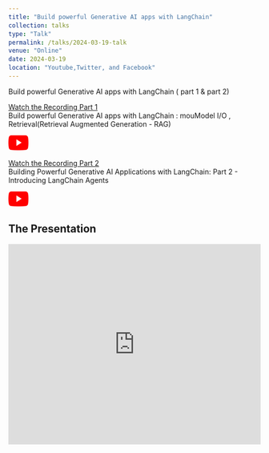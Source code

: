 ```yaml
---
title: "Build powerful Generative AI apps with LangChain"
collection: talks
type: "Talk"
permalink: /talks/2024-03-19-talk
venue: "Online"
date: 2024-03-19
location: "Youtube,Twitter, and Facebook"
---
```


Build powerful Generative AI apps with LangChain ( part 1 & part 2)  

[Watch the Recording Part 1](https://www.youtube.com/live/QguhPJHaVDY?si=oI5ilxjamG20sW3S)  
Build powerful Generative AI apps with LangChain : mouModel I/O , Retrieval(Retrieval Augmented Generation - RAG)  



<a href="https://www.youtube.com/live/QguhPJHaVDY?si=oI5ilxjamG20sW3S">
  <img src="https://raw.githubusercontent.com/Ruqyai/ruqyai.github.io/main/images/youtube.png" alt="YouTube" style="width: 40px; height: 30px;">
</a>   


[Watch the Recording Part 2](https://www.youtube.com/live/rc_x02j_meA?si=zrSwWg0cDnK-AJn4)  
Building Powerful Generative AI Applications with LangChain: Part 2 - Introducing LangChain Agents   


<a href="https://www.youtube.com/live/rc_x02j_meA?si=zrSwWg0cDnK-AJn4">
  <img src="https://raw.githubusercontent.com/Ruqyai/ruqyai.github.io/main/images/youtube.png" alt="YouTube" style="width: 40px; height: 30px;">
</a>


## The Presentation

<iframe src="https://docs.google.com/presentation/d/e/2PACX-1vQpS6mskDnTcVUybEaJBVPEZ_FXNe_9rKn5BEjVkcw7nbY7y35_nMI_q--S04Xa7N6R5mbwi6x0WN1L/embed?start=false&loop=false&delayms=3000" frameborder="0" width="100%" height="400px" allowfullscreen="true" mozallowfullscreen="true" webkitallowfullscreen="true"></iframe>